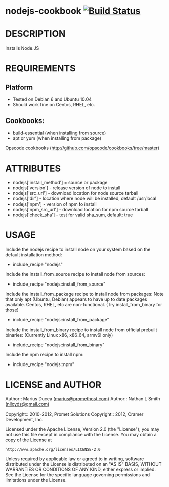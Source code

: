 # <a name="title"></a> nodejs-cookbook [![Build Status](https://secure.travis-ci.org/mdxp/nodejs-cookbook.png)](http://travis-ci.org/mdxp/nodejs-cookbook)

DESCRIPTION
===========

Installs Node.JS

REQUIREMENTS
============


## Platform

* Tested on Debian 6 and Ubuntu 10.04
* Should work fine on Centos, RHEL, etc.

## Cookbooks:

* build-essential (when installing from source)
* apt or yum (when installing from package)

Opscode cookbooks (http://github.com/opscode/cookbooks/tree/master)

ATTRIBUTES
==========

* nodejs['install_method'] = source or package
* nodejs['version'] - release version of node to install
* nodejs['src_url'] - download location for node source tarball
* nodejs['dir'] - location where node will be installed, default /usr/local
* nodejs['npm'] - version of npm to install
* nodejs['npm_src_url'] - download location for npm source tarball
* nodejs['check_sha'] - test for valid sha_sum, default: true

USAGE
=====

Include the nodejs recipe to install node on your system based on the default installation method:

*  include_recipe "nodejs"

Include the install_from_source recipe to install node from sources:

*  include_recipe "nodejs::install_from_source"

Include the install_from_package recipe to install node from packages:
Note that only apt (Ubuntu, Debian) appears to have up to date packages available.
Centos, RHEL, etc are non-functional. (Try install_from_binary for those)

*  include_recipe "nodejs::install_from_package"

Include the install_from_binary recipe to install node from official prebuilt binaries:
(Currently Linux x86, x86_64, armv6l only)

*  include_recipe "nodejs::install_from_binary"

Include the npm recipe to install npm:

*  include_recipe "nodejs::npm"

LICENSE and AUTHOR
==================

Author:: Marius Ducea (marius@promethost.com)
Author:: Nathan L Smith (nlloyds@gmail.com)

Copyright:: 2010-2012, Promet Solutions
Copyright:: 2012, Cramer Development, Inc.

Licensed under the Apache License, Version 2.0 (the "License");
you may not use this file except in compliance with the License.
You may obtain a copy of the License at

    http://www.apache.org/licenses/LICENSE-2.0

Unless required by applicable law or agreed to in writing, software
distributed under the License is distributed on an "AS IS" BASIS,
WITHOUT WARRANTIES OR CONDITIONS OF ANY KIND, either express or implied.
See the License for the specific language governing permissions and
limitations under the License.
